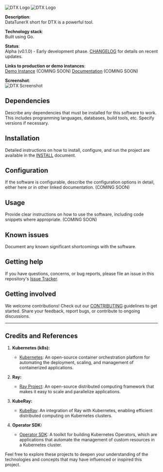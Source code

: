 
![DTX Logo](https://raw.githubusercontent.com/DataTunerX/datatunerx-controller/main/assets/logo/Logo_DataTunerX%20-%20Horizontal%20-%20Color%20Light.png#gh-dark-mode-only)
![DTX Logo](https://raw.githubusercontent.com/DataTunerX/datatunerx-controller/main/assets/logo/Logo_DataTunerX%20-%20Horizontal%20-%20Color%20Dark.png#gh-light-mode-only)

**Description**:  
DataTunerX short for DTX is a powerful tool.

**Technology stack**:  
Built using Go.

**Status**:  
Alpha (v0.1.0) - Early development phase. [CHANGELOG](CHANGELOG.md) for details on recent updates.

**Links to production or demo instances**:  
[Demo Instance](https://github.com/DataTunerX/datatunerx-controller) (COMING SOON)
[Documentation](https://github.com/DataTunerX/datatunerx-controller) (COMING SOON)

**Screenshot**:  
![DTX Screenshot](https://raw.githubusercontent.com/DataTunerX/datatunerx-controller/main/assets/screenshot/Job_Details.png)

## Dependencies

Describe any dependencies that must be installed for this software to work. This includes programming languages, databases, build tools, etc. Specify versions if necessary.

## Installation

Detailed instructions on how to install, configure, and run the project are available in the [INSTALL](INSTALL.md) document.

## Configuration

If the software is configurable, describe the configuration options in detail, either here or in other linked documentation. (COMING SOON)

## Usage

Provide clear instructions on how to use the software, including code snippets where appropriate. (COMING SOON)

## Known issues

Document any known significant shortcomings with the software.

## Getting help

If you have questions, concerns, or bug reports, please file an issue in this repository's [Issue Tracker](https://github.com/DataTunerX/datatunerx-controller/issues).

## Getting involved

We welcome contributions! Check out our [CONTRIBUTING](CONTRIBUTING.md) guidelines to get started. Share your feedback, report bugs, or contribute to ongoing discussions.

----

## Credits and References

1. **Kubernetes (k8s):** 
   - [Kubernetes](https://kubernetes.io/): An open-source container orchestration platform for automating the deployment, scaling, and management of containerized applications.

2. **Ray:**
   - [Ray Project](https://ray.io/): An open-source distributed computing framework that makes it easy to scale and parallelize applications.

3. **KubeRay:**
   - [KubeRay](https://github.com/kuberay/kuberay): An integration of Ray with Kubernetes, enabling efficient distributed computing on Kubernetes clusters.

4. **Operator SDK:**
   - [Operator SDK](https://sdk.operatorframework.io/): A toolkit for building Kubernetes Operators, which are applications that automate the management of custom resources in a Kubernetes cluster.

Feel free to explore these projects to deepen your understanding of the technologies and concepts that may have influenced or inspired this project.
